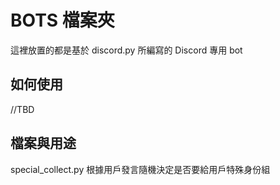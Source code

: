 # BOTS 檔案夾

這裡放置的都是基於 discord.py 所編寫的 Discord 專用 bot

## 如何使用

//TBD

## 檔案與用途
special_collect.py
根據用戶發言隨機決定是否要給用戶特殊身份組